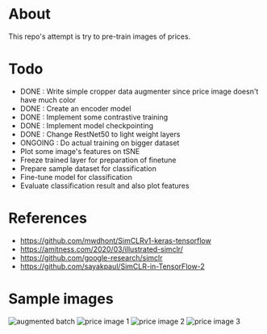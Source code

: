 # About
This repo's attempt is try to pre-train images of prices.

# Todo
- DONE : Write simple cropper data augmenter since price image doesn't have much color
- DONE : Create an encoder model
- DONE : Implement some contrastive training
- DONE : Implement model checkpointing
- DONE : Change RestNet50 to light weight layers
- ONGOING : Do actual training on bigger dataset
- Plot some image's features on tSNE
- Freeze trained layer for preparation of finetune
- Prepare sample dataset for classification
- Fine-tune model for classification
- Evaluate classification result and also plot features

# References
- https://github.com/mwdhont/SimCLRv1-keras-tensorflow
- https://amitness.com/2020/03/illustrated-simclr/
- https://github.com/google-research/simclr
- https://github.com/sayakpaul/SimCLR-in-TensorFlow-2

# Sample images
![augmented batch](images/crop_augmented_batch.png?raw=true "Augmented batch")
![price image 1](images/2020-03-02_30_330.png?raw=true "Price image 1")
![price image 2](images/2020-03-02_30_300.png?raw=true "Price image 2")
![price image 3](images/2020-03-02_30_270.png?raw=true "Price image 2")


